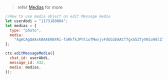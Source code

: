 > refer [Medias](https://core.telegram.org/bots/api#inputmedia) for more

```js
//How to use media object on edit Message media
let userAbdi = "1173180004";
let medias = {
  type: "photo",
  media:
    "AgACAgQAAxkBAAEKB4Ri-faRkfkJPhtiuTMwxjvFdGb2EAACf7gxG5ZTyVNio98lZ7PwIgEAAwIAA3MAAykE",
};

ctx.editMessageMedia({
  chat_id: userAbdi,
  message_id: 432,
  media: medias,
});
```
